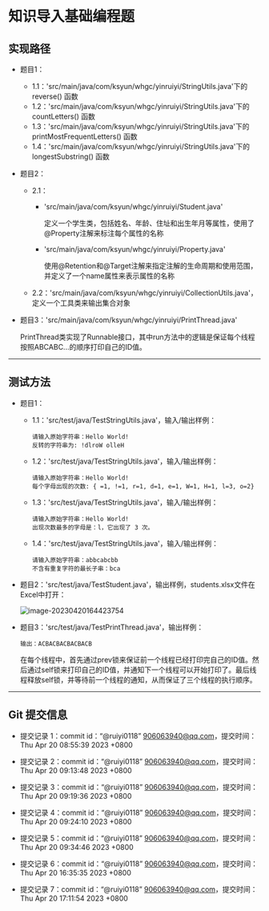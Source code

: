 # 知识导入基础编程题

## 实现路径

- 题目1：

  - 1.1：'src/main/java/com/ksyun/whgc/yinruiyi/StringUtils.java'下的 reverse() 函数
  - 1.2：'src/main/java/com/ksyun/whgc/yinruiyi/StringUtils.java'下的 countLetters() 函数
  - 1.3：'src/main/java/com/ksyun/whgc/yinruiyi/StringUtils.java'下的 printMostFrequentLetters() 函数
  - 1.4：'src/main/java/com/ksyun/whgc/yinruiyi/StringUtils.java'下的 longestSubstring() 函数

- 题目2：

  - 2.1：

    - 'src/main/java/com/ksyun/whgc/yinruiyi/Student.java'

      定义一个学生类，包括姓名、年龄、住址和出生年月等属性，使用了@Property注解来标注每个属性的名称

    - 'src/main/java/com/ksyun/whgc/yinruiyi/Property.java'

      使用@Retention和@Target注解来指定注解的生命周期和使用范围，并定义了一个name属性来表示属性的名称

  - 2.2：'src/main/java/com/ksyun/whgc/yinruiyi/CollectionUtils.java'，定义一个工具类来输出集合对象

- 题目3：'src/main/java/com/ksyun/whgc/yinruiyi/PrintThread.java'

  PrintThread类实现了Runnable接口，其中run方法中的逻辑是保证每个线程按照ABCABC...的顺序打印自己的ID值。

------

## 测试方法

- 题目1：

  - 1.1：'src/test/java/TestStringUtils.java'，输入/输出样例：

    ```
    请输入原始字符串：Hello World!
    反转的字符串为: !dlroW olleH
    ```

  - 1.2：'src/test/java/TestStringUtils.java'，输入/输出样例：

    ```
    请输入原始字符串：Hello World!
    每个字母出现的次数: { =1, !=1, r=1, d=1, e=1, W=1, H=1, l=3, o=2}
    ```

  - 1.3：'src/test/java/TestStringUtils.java'，输入/输出样例：

    ```
    请输入原始字符串：Hello World!
    出现次数最多的字母是：l，它出现了 3 次。
    ```

  - 1.4：'src/test/java/TestStringUtils.java'，输入/输出样例：

    ```
    请输入原始字符串：abbcabcbb
    不含有重复字符的最长子串：bca
    ```

- 题目2：'src/test/java/TestStudent.java'，输出样例，students.xlsx文件在Excel中打开：

  ![image-20230420164423754](C:\Users\90606\AppData\Roaming\Typora\typora-user-images\image-20230420164423754.png)

- 题目3：'src/test/java/TestPrintThread.java'，输出样例：

  ```
  输出：ACBACBACBACBACB
  ```

  ​	在每个线程中，首先通过prev锁来保证前一个线程已经打印完自己的ID值。然后通过self锁来打印自己的ID值，并通知下一个线程可以开始打印了。最后线程释放self锁，并等待前一个线程的通知，从而保证了三个线程的执行顺序。

  

------

## Git 提交信息

- 提交记录 1：commit id：“@ruiyi0118” <906063940@qq.com>，提交时间：Thu Apr 20 08:55:39 2023 +0800

- 提交记录 2：commit id：“@ruiyi0118” <906063940@qq.com>，提交时间：Thu Apr 20 09:13:48 2023 +0800
- 提交记录 3：commit id：“@ruiyi0118” <906063940@qq.com>，提交时间：Thu Apr 20 09:19:36 2023 +0800
- 提交记录 4：commit id：“@ruiyi0118” <906063940@qq.com>，提交时间：Thu Apr 20 09:24:10 2023 +0800
- 提交记录 5：commit id：“@ruiyi0118” <906063940@qq.com>，提交时间：Thu Apr 20 09:34:46 2023 +0800
- 提交记录 6：commit id：“@ruiyi0118” <906063940@qq.com>，提交时间：Thu Apr 20 16:35:35 2023 +0800
- 提交记录 7：commit id：“@ruiyi0118” <906063940@qq.com>，提交时间：Thu Apr 20 17:11:54 2023 +0800
